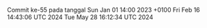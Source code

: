 Commit ke-55 pada tanggal Sun Jan 01 14:00 2023 +0100
Fri Feb 16 14:43:06 UTC 2024
Tue May 28 16:12:34 UTC 2024
